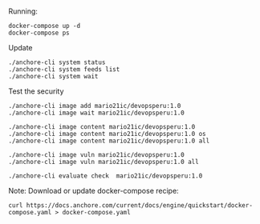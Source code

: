 ###

Running:
```
docker-compose up -d
docker-compose ps
```

Update
```
./anchore-cli system status
./anchore-cli system feeds list
./anchore-cli system wait
```

Test the security
```
./anchore-cli image add mario21ic/devopsperu:1.0
./anchore-cli image wait mario21ic/devopsperu:1.0

./anchore-cli image content mario21ic/devopsperu:1.0
./anchore-cli image content mario21ic/devopsperu:1.0 os
./anchore-cli image content mario21ic/devopsperu:1.0 all

./anchore-cli image vuln mario21ic/devopsperu:1.0 
./anchore-cli image vuln mario21ic/devopsperu:1.0 all

./anchore-cli evaluate check  mario21ic/devopsperu:1.0 
```

Note: Download or update docker-compose recipe:
```
curl https://docs.anchore.com/current/docs/engine/quickstart/docker-compose.yaml > docker-compose.yaml
```
